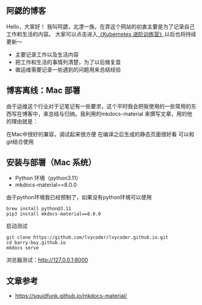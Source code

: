 ## 阿勰的博客
  Hello，大家好！
    我叫阿勰，北漂一族。在弄这个网站的初衷主要是为了记录自己工作和生活的内容。
    大家可以点击进入[《Kubernetes 进阶训练营》](https://lvycoder.github.io/site/)以后也将持续更新～

  - 主要记录工作以及生活内容
  - 把工作和生活的事情列清楚，为了以后做复盘
  - 做运维需要记录一些遇到的问题用来总结经验


<!-- |微信（勰哥本人）|公众号|
|:----:|:----:|
|<img src="https://github.com/barry-boy/barry-boy.github.io/blob/main/png/weixin.pic.jpg" width="115">|<img src="https://github.com/barry-boy/barry-boy.github.io/blob/main/png/qrcode_for_gh_1330095f1c05_860.jpg" width="125"> -->

## 博客离线：Mac 部署

由于运维这个行业对于记笔记有一些要求，这个平时我会把我使用的一些常用的东西写在博客中，来总结与归纳。我利用的mkdocs-material 来撰写文章，用的他的理由就是：

在Mac中很好的兼容，调试起来很方便
在编译之后生成的静态页面很好看
可以和git结合使用

## 安装与部署（Mac 系统）
- Python 环境（python3.11）
- mkdocs-material==8.0.0

由于python环境我已经预制了，如果没有python环境可以使用
```
brew install python@3.11
pip3 install mkdocs-material==8.0.0
```

启动测试

```
git clone https://github.com/lvycoder/lvycoder.github.io.git
cd barry-boy.github.io
mkdocs serve
```

浏览器测试：http://127.0.0.1:8000


## 文章参考

- https://squidfunk.github.io/mkdocs-material/
